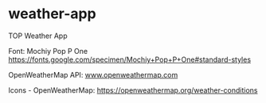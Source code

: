 # weather-app
TOP Weather App

Font:
Mochiy Pop P One
https://fonts.google.com/specimen/Mochiy+Pop+P+One#standard-styles

OpenWeatherMap API:
www.openweathermap.com

Icons - OpenWeatherMap:
https://openweathermap.org/weather-conditions